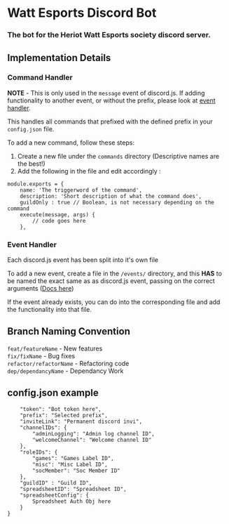 # Watt Esports Discord Bot

### The bot for the Heriot Watt Esports society discord server.

## Implementation Details

### Command Handler

**NOTE** - This is only used in the `message` event of discord.js. If adding functionality to another event, or without the prefix, please look at [event handler](#event-handler).

This handles all commands that prefixed with the defined prefix in your `config.json` file.

To add a new command, follow these steps: 

1. Create a new file under the `commands` directory (Descriptive names are the best!)
2. Add the following in the file and edit accordingly :
```
module.exports = {
	name: 'The triggerword of the command',
	description: 'Short description of what the command does',
    guildOnly : true // Boolean, is not necessary depending on the command
	execute(message, args) {
		// code goes here
	},
```


### Event Handler
Each discord.js event has been split into it's own file

To add a new event, create a file in the `/events/` directory, and this **HAS** to be named the exact same as as discord.js event, passing on the correct arguments ([Docs here](https://discord.js.org/#/docs/main/stable/class/Client))

If the event already exists, you can do into the corresponding file and add the functionality into that file.

## Branch Naming Convention

`feat/featureName` - New features  
`fix/fixName` - Bug fixes  
`refactor/refactorName` - Refactoring code  
`dep/dependancyName` - Dependancy Work  

## config.json example

```{
    "token": "Bot token here",
    "prefix": "Selected prefix",
    "inviteLink": "Permanent discord invi",
    "channelIDs": {
        "adminLogging": "Admin log channel ID",
        "welcomeChannel": "Welcome channel ID"
    },
    "roleIDs": {
        "games": "Games Label ID",
        "misc": "Misc Label ID",
        "socMember": "Soc Member ID"
    },
    "guildID" : "Guild ID",
    "spreadsheetID": "Spreadsheet ID",
    "spreadsheetConfig": {
        Spreadsheet Auth Obj here
    }
}
```

